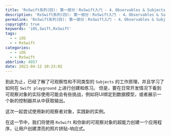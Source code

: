 ```yaml
---
title: 'RxSwift系列(四): 第一部分：RxSwift入门 - 4、Observables & Subjects 练习'
description: 'RxSwift系列(四): 第一部分：RxSwift入门 - 4、Observables & Subjects 练习'
permalink: 'RxSwift系列(四): 第一部分：RxSwift入门 - 4、Observables & Subjects 练习'
copyright: true
keywords: 'iOS,Swift,RxSwift'
tags:
  - - iOS
  - - RxSwift
categories:
  - - iOS
  - - RxSwift
abbrlink: 4957
date: 2021-04-12 10:23:02
---
```


到此为止，已经了解了可观察性和不同类型的 `Subjects` 的工作原理，并且学习了如何在 `Swift playground` 上进行创建和练习。
但是，要在日常开发情况下看到可观察对象的实际使用可能会有些挑战，例如将UI绑定到数据模型，或者展示一个新的控制器并从中获取输出。

这次一起尝试使用新的观察者对象，实践新的实例。

在这一节中，我们将使用 `RxSwift` 和你新的可观察对象的超能力创建一个应用程序，让用户创建漂亮的照片拼贴-响应式。